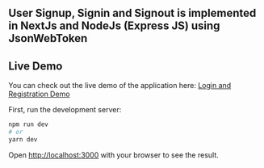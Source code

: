 ## User Signup, Signin and Signout is implemented in NextJs and NodeJs (Express JS) using JsonWebToken

## Live Demo

You can check out the live demo of the application here: [Login and Registration Demo](https://nextjs-nodejs-signupsigninsignout.netlify.app/)

First, run the development server:

```bash
npm run dev
# or
yarn dev
```

Open [http://localhost:3000](http://localhost:3000) with your browser to see the result.
